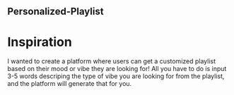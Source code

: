 ## Personalized-Playlist

# Inspiration

I wanted to create a platform where users can get a customized playlist based on their mood or vibe they are looking for! All you have to do is input 3-5 words descriping the type of vibe you are looking for from the playlist, and the platform will generate that for you.
